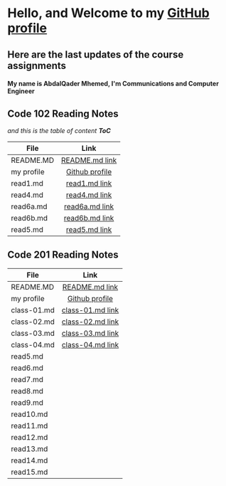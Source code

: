 # Hello, and Welcome to my [GitHub profile](https://github.com/otator)
## Here are the last updates of the course assignments


#### My name is AbdalQader Mhemed, I'm Communications and Computer Engineer

## Code 102 Reading Notes
*and this is the table of content __ToC__*

| File       | Link |
|----------- |:-----------------------------------------------------------------------------:|
| README.MD  | [README.md link](https://otator.github.io/reading-notes/) |
| my profile | [Github profile](https://github.com/otator) |
| read1.md   | [read1.md link](https://github.com/otator/reading-notes/blob/main/read1.md)   |
| read4.md   | [read4.md link](https://github.com/otator/reading-notes/blob/main/read4.md)   |
| read6a.md  | [read6a.md link](https://github.com/otator/reading-notes/blob/main/read6a.md) |
| read6b.md  | [read6b.md link](https://github.com/otator/reading-notes/blob/main/read6b.md) |
| read5.md   | [read5.md link](https://github.com/otator/reading-notes/blob/main/read5.md)   |


## Code 201 Reading Notes

| File       | Link |
|----------- |:-----------------------------------------------------------------------------:|
| README.MD  | [README.md link](https://otator.github.io/reading-notes/)                     |
| my profile | [Github profile](https://github.com/otator)                                   |
| class-01.md| [class-01.md link](https://otator.github.io/reading-notes/class-01)           |
| class-02.md| [class-02.md link](https://otator.github.io/reading-notes/class-02)           |
| class-03.md| [class-03.md link](https://otator.github.io/reading-notes/class-03)           |
| class-04.md| [class-04.md link](https://otator.github.io/reading-notes/class-04)           |
| read5.md   |                                                                               |
| read6.md   |                                                                               |
| read7.md   |                                                                               |
| read8.md   |                                                                               |
| read9.md   |                                                                               |
| read10.md  |                                                                               |
| read11.md  |                                                                               |
| read12.md  |                                                                               |
| read13.md  |                                                                               |
| read14.md  |                                                                               |
| read15.md  |                                                                               |
